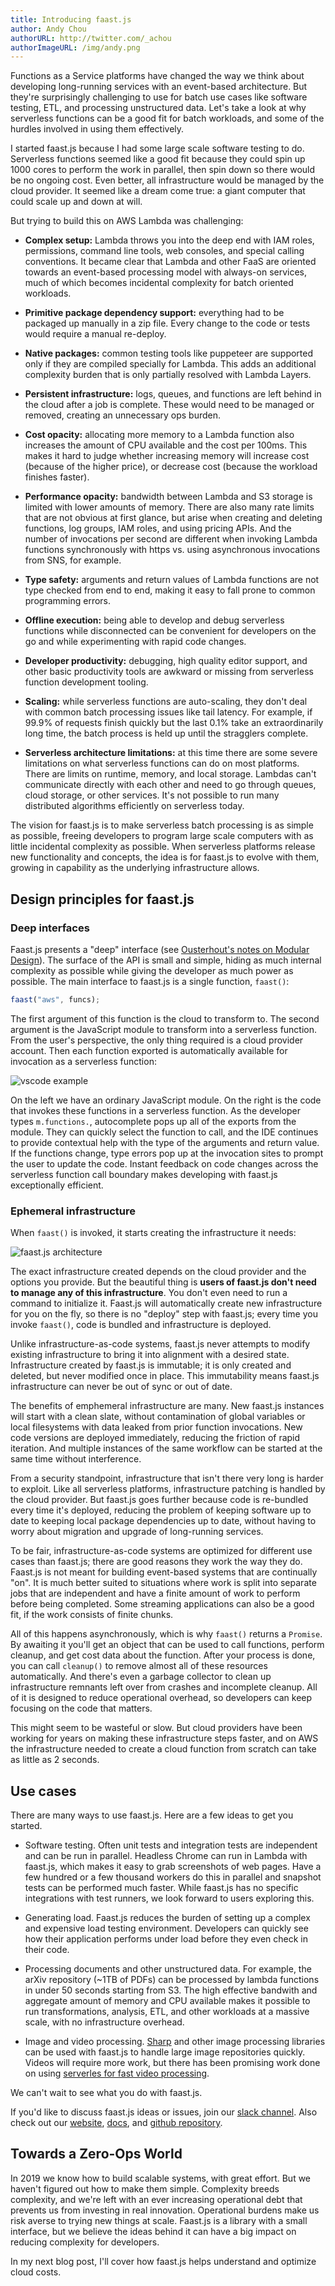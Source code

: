 ```yaml
---
title: Introducing faast.js
author: Andy Chou
authorURL: http://twitter.com/_achou
authorImageURL: /img/andy.png
---
```


Functions as a Service platforms have changed the way we think about developing long-running services with an event-based architecture. But they're surprisingly challenging to use for batch use cases like software testing, ETL, and processing unstructured data. Let's take a look at why serverless functions can be a good fit for batch workloads, and some of the hurdles involved in using them effectively.

<!--truncate-->

I started faast.js because I had some large scale software testing to do. Serverless functions seemed like a good fit because they could spin up 1000 cores to perform the work in parallel, then spin down so there would be no ongoing cost. Even better, all infrastructure would be managed by the cloud provider. It seemed like a dream come true: a giant computer that could scale up and down at will.

But trying to build this on AWS Lambda was challenging:

-   **Complex setup:** Lambda throws you into the deep end with IAM roles, permissions, command line tools, web consoles, and special calling conventions. It became clear that Lambda and other FaaS are oriented towards an event-based processing model with always-on services, much of which becomes incidental complexity for batch oriented workloads.

-   **Primitive package dependency support:** everything had to be packaged up manually in a zip file. Every change to the code or tests would require a manual re-deploy.

-   **Native packages:** common testing tools like puppeteer are supported only if they are compiled specially for Lambda. This adds an additional complexity burden that is only partially resolved with Lambda Layers.

-   **Persistent infrastructure:** logs, queues, and functions are left behind in the cloud after a job is complete. These would need to be managed or removed, creating an unnecessary ops burden.

-   **Cost opacity:** allocating more memory to a Lambda function also increases the amount of CPU available and the cost per 100ms. This makes it hard to judge whether increasing memory will increase cost (because of the higher price), or decrease cost (because the workload finishes faster).

-   **Performance opacity:** bandwidth between Lambda and S3 storage is limited with lower amounts of memory. There are also many rate limits that are not obvious at first glance, but arise when creating and deleting functions, log groups, IAM roles, and using pricing APIs. And the number of invocations per second are different when invoking Lambda functions synchronously with https vs. using asynchronous invocations from SNS, for example.

-   **Type safety:** arguments and return values of Lambda functions are not type checked from end to end, making it easy to fall prone to common programming errors.

-   **Offline execution:** being able to develop and debug serverless functions while disconnected can be convenient for developers on the go and while experimenting with rapid code changes.

-   **Developer productivity:** debugging, high quality editor support, and other basic productivity tools are awkward or missing from serverless function development tooling.

-   **Scaling:** while serverless functions are auto-scaling, they don't deal with common batch processing issues like tail latency. For example, if 99.9% of requests finish quickly but the last 0.1% take an extraordinarily long time, the batch process is held up until the stragglers complete.

-   **Serverless architecture limitations:** at this time there are some severe limitations on what serverless functions can do on most platforms. There are limits on runtime, memory, and local storage. Lambdas can't communicate directly with each other and need to go through queues, cloud storage, or other services. It's not possible to run many distributed algorithms efficiently on serverless today.

The vision for faast.js is to make serverless batch processing is as simple as possible, freeing developers to program large scale computers with as little incidental complexity as possible. When serverless platforms release new functionality and concepts, the idea is for faast.js to evolve with them, growing in capability as the underlying infrastructure allows.

## Design principles for faast.js

### Deep interfaces

Faast.js presents a "deep" interface (see [Ousterhout's notes on Modular Design](https://web.stanford.edu/~ouster/cgi-bin/cs190-winter18/lecture.php?topic=modularDesign)). The surface of the API is small and simple, hiding as much internal complexity as possible while giving the developer as much power as possible. The main interface to faast.js is a single function, `faast()`:

```typescript
faast("aws", funcs);
```

The first argument of this function is the cloud to transform to. The second argument is the JavaScript module to transform into a serverless function. From the user's perspective, the only thing required is a cloud provider account. Then each function exported is automatically available for invocation as a serverless function:

![vscode example](assets/vscode-screenshot.png)

On the left we have an ordinary JavaScript module. On the right is the code that invokes these functions in a serverless function. As the developer types `m.functions.`, autocomplete pops up all of the exports from the module. They can quickly select the function to call, and the IDE continues to provide contextual help with the type of the arguments and return value. If the functions change, type errors pop up at the invocation sites to prompt the user to update the code. Instant feedback on code changes across the serverless function call boundary makes developing with faast.js exceptionally efficient.

### Ephemeral infrastructure

When `faast()` is invoked, it starts creating the infrastructure it needs:

![faast.js architecture](assets/faastjs-architecture-aws.svg)

The exact infrastructure created depends on the cloud provider and the options you provide. But the beautiful thing is **users of faast.js don't need to manage any of this infrastructure**. You don't even need to run a command to initialize it. Faast.js will automatically create new infrastructure for you on the fly, so there is no "deploy" step with faast.js; every time you invoke `faast()`, code is bundled and infrastructure is deployed.

Unlike infrastructure-as-code systems, faast.js never attempts to modify existing infrastructure to bring it into alignment with a desired state. Infrastructure created by faast.js is immutable; it is only created and deleted, but never modified once in place. This immutability means faast.js infrastructure can never be out of sync or out of date.

The benefits of emphemeral infrastructure are many. New faast.js instances will start with a clean slate, without contamination of global variables or local filesystems with data leaked from prior function invocations. New code versions are deployed immediately, reducing the friction of rapid iteration. And multiple instances of the same workflow can be started at the same time without interference.

From a security standpoint, infrastructure that isn't there very long is harder to exploit. Like all serverless platforms, infrastructure patching is handled by the cloud provider. But faast.js goes further because code is re-bundled every time it's deployed, reducing the problem of keeping software up to date to keeping local package dependencies up to date, without having to worry about migration and upgrade of long-running services.

To be fair, infrastructure-as-code systems are optimized for different use cases than faast.js; there are good reasons they work the way they do. Faast.js is not meant for building event-based systems that are continually "on". It is much better suited to situations where work is split into separate jobs that are independent and have a finite amount of work to perform before being completed. Some streaming applications can also be a good fit, if the work consists of finite chunks.

All of this happens asynchronously, which is why `faast()` returns a `Promise`. By awaiting it you'll get an object that can be used to call functions, perform cleanup, and get cost data about the function. After your process is done, you can call `cleanup()` to remove almost all of these resources automatically. And there's even a garbage collector to clean up infrastructure remnants left over from crashes and incomplete cleanup. All of it is designed to reduce operational overhead, so developers can keep focusing on the code that matters.

This might seem to be wasteful or slow. But cloud providers have been working for years on making these infrastructure steps faster, and on AWS the infrastructure needed to create a cloud function from scratch can take as little as 2 seconds.

## Use cases

There are many ways to use faast.js. Here are a few ideas to get you started.

-   Software testing. Often unit tests and integration tests are independent and can be run in parallel. Headless Chrome can run in Lambda with faast.js, which makes it easy to grab screenshots of web pages. Have a few hundred or a few thousand workers do this in parallel and snapshot tests can be performed much faster. While faast.js has no specific integrations with test runners, we look forward to users exploring this.

-   Generating load. Faast.js reduces the burden of setting up a complex and expensive load testing environment. Developers can quickly see how their application performs under load before they even check in their code.

-   Processing documents and other unstructured data. For example, the arXiv repository (~1TB of PDFs) can be processed by lambda functions in under 50 seconds starting from S3. The high effective bandwith and aggregate amount of memory and CPU available makes it possible to run transformations, analysis, ETL, and other workloads at a massive scale, with no infrastructure overhead.

-   Image and video processing. [Sharp](https://github.com/lovell/sharp) and other image processing libraries can be used with faast.js to handle large image repositories quickly. Videos will require more work, but there has been promising work done on using [serverles for fast video processing](https://www.sysnet.ucsd.edu/~voelker/pubs/sprocket-socc18.pdf).

We can't wait to see what you do with faast.js.

If you'd like to discuss faast.js ideas or issues, join our [slack channel](https://join.slack.com/t/faastjs/shared_invite/enQtNTk0NTczMzI4NzQxLTA2MWU1NDA1ZjBkOTc3MTNkOGMzMDY0OWU1NGQ5MzM2NDY1YTJiZmNmODk4NzI0OWI1MzZhZDdiOTIzODNkOGY). Also check out our [website](https://faastjs.org), [docs](https://faastjs.org/docs/introduction), and [github repository](https://github.com/faastjs/faast.js).

## Towards a Zero-Ops World

In 2019 we know how to build scalable systems, with great effort. But we haven't figured out how to make them simple. Complexity breeds complexity, and we're left with an ever increasing operational debt that prevents us from investing in real innovation. Operational burdens make us risk averse to trying new things at scale. Faast.js is a library with a small interface, but we believe the ideas behind it can have a big impact on reducing complexity for developers.

In my next blog post, I'll cover how faast.js helps understand and optimize cloud costs.
